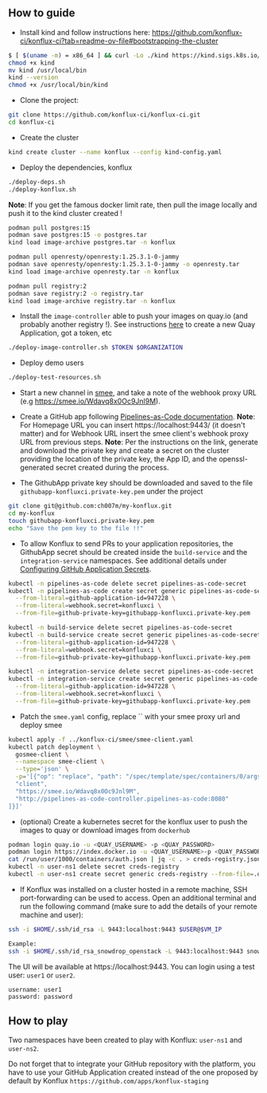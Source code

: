 ##  How to guide

- Install kind and follow instructions here: https://github.com/konflux-ci/konflux-ci?tab=readme-ov-file#bootstrapping-the-cluster
```bash
$ [ $(uname -m) = x86_64 ] && curl -Lo ./kind https://kind.sigs.k8s.io/dl/v0.24.0/kind-linux-amd64
chmod +x kind
mv kind /usr/local/bin
kind --version
chmod +x /usr/local/bin/kind 
```
- Clone the project:
```bash 
git clone https://github.com/konflux-ci/konflux-ci.git
cd konflux-ci
```
- Create the cluster
```bash 
kind create cluster --name konflux --config kind-config.yaml
```
- Deploy the dependencies, konflux
```bash 
./deploy-deps.sh
./deploy-konflux.sh
```
**Note**: If you get the famous docker limit rate, then pull the image locally and push it to the kind cluster created !
```bash
podman pull postgres:15
podman save postgres:15 -o postgres.tar
kind load image-archive postgres.tar -n konflux

podman pull openresty/openresty:1.25.3.1-0-jammy
podman save openresty/openresty:1.25.3.1-0-jammy -o openresty.tar
kind load image-archive openresty.tar -n konflux

podman pull registry:2
podman save registry:2 -o registry.tar
kind load image-archive registry.tar -n konflux
```
- Install the `image-controller` able to push your images on quay.io (and probably another registry !). See instructions [here](https://github.com/konflux-ci/konflux-ci/blob/main/docs/quay.md#automatically-provision-quay-repositories-for-container-images) to create a new Quay Application, got a token, etc
```bash
./deploy-image-controller.sh $TOKEN $ORGANIZATION
```

- Deploy demo users
```bash 
./deploy-test-resources.sh
```

- Start a new channel in [smee](https://smee.io/), and take a note of the webhook proxy URL (e.g https://smee.io/Wdavq8x0Oc9Jnl9M).
- Create a GitHub app following [Pipelines-as-Code documentation](https://pipelinesascode.com/docs/install/github_apps/#manual-setup).
**Note**: For Homepage URL you can insert https://localhost:9443/ (it doesn't matter) and for Webhook URL insert the smee client's webhook proxy URL from previous steps.
**Note**: Per the instructions on the link, generate and download the private key and create a secret on the cluster providing the location of the private key, the App ID, and the openssl-generated secret created during the process.

- The GithubApp private key should be downloaded and saved to the file `githubapp-konfluxci.private-key.pem` under the project
```bash
git clone git@github.com:ch007m/my-konflux.git
cd my-konflux
touch githubapp-konfluxci.private-key.pem
echo "Save the pem key to the file !!"
```

- To allow Konflux to send PRs to your application repositories, the GithubApp secret should be created inside the `build-service` and the `integration-service` namespaces. See additional details under [Configuring GitHub Application Secrets](https://github.com/konflux-ci/konflux-ci/blob/main/docs/github-secrets.md).
```bash
kubectl -n pipelines-as-code delete secret pipelines-as-code-secret
kubectl -n pipelines-as-code create secret generic pipelines-as-code-secret \
  --from-literal=github-application-id=947228 \
  --from-literal=webhook.secret=konfluxci \
  --from-file=github-private-key=githubapp-konfluxci.private-key.pem

kubectl -n build-service delete secret pipelines-as-code-secret
kubectl -n build-service create secret generic pipelines-as-code-secret \
  --from-literal=github-application-id=947228 \
  --from-literal=webhook.secret=konfluxci \
  --from-file=github-private-key=githubapp-konfluxci.private-key.pem

kubectl -n integration-service delete secret pipelines-as-code-secret
kubectl -n integration-service create secret generic pipelines-as-code-secret \
  --from-literal=github-application-id=947228 \
  --from-literal=webhook.secret=konfluxci \
  --from-file=github-private-key=githubapp-konfluxci.private-key.pem
```

- Patch the `smee.yaml` config, replace `` with your smee proxy url and deploy smee
```bash
kubectl apply -f ../konflux-ci/smee/smee-client.yaml
kubectl patch deployment \
  gosmee-client \
  --namespace smee-client \
  --type='json' \
  -p='[{"op": "replace", "path": "/spec/template/spec/containers/0/args", "value": [
  "client",
  "https://smee.io/Wdavq8x0Oc9Jnl9M",
  "http://pipelines-as-code-controller.pipelines-as-code:8080"
]}]'
```

- (optional) Create a kubernetes secret for the konflux user to push the images to quay or download images from `dockerhub`
```bash 
podman login quay.io -u <QUAY_USERNAME> -p <QUAY_PASSWORD>
podman login https://index.docker.io -u <QUAY_USERNAME>-p <QUAY_PASSWORD>
cat /run/user/1000/containers/auth.json | jq -c . > creds-registry.json
kubectl -n user-ns1 delete secret creds-registry
kubectl -n user-ns1 create secret generic creds-registry --from-file=.dockerconfigjson=creds-registry.json
```
- If Konflux was installed on a cluster hosted in a remote machine, SSH port-forwarding can be used to access. Open an additional terminal and run the following command (make sure to add the details of your remote machine and user):
```bash
ssh -i $HOME/.ssh/id_rsa -L 9443:localhost:9443 $USER@$VM_IP

Example:
ssh -i $HOME/.ssh/id_rsa_snowdrop_openstack -L 9443:localhost:9443 snowdrop@10.0.77.131
```

The UI will be available at https://localhost:9443. You can login using a test user: `user1` or `user2`.

```text
username: user1
password: password
```

## How to play

Two namespaces have been created to play with Konflux: `user-ns1` and `user-ns2`.

Do not forget that to integrate your GitHub repository with the platform, you have to use your GitHub Application created instead of the one proposed by default by Konflux `https://github.com/apps/konflux-staging`
